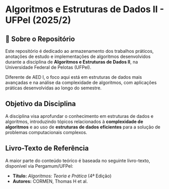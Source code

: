 # Algoritmos e Estruturas de Dados II - UFPel (2025/2)

## 📄 Sobre o Repositório

Este repositório é dedicado ao armazenamento dos trabalhos práticos, anotações de estudo e implementações de algoritmos desenvolvidos durante a disciplina de **Algoritmos e Estruturas de Dados II**, na Universidade Federal de Pelotas (UFPel).

Diferente de AED I, o foco aqui está em estruturas de dados mais avançadas e na análise da complexidade de algoritmos, com aplicações práticas desenvolvidas ao longo do semestre.

## Objetivo da Disciplina

A disciplina visa aprofundar o conhecimento em estruturas de dados e algoritmos, introduzindo tópicos relacionados à **complexidade de algoritmos** e ao uso de **estruturas de dados eficientes** para a solução de problemas computacionais complexos.


## Livro-Texto de Referência

A maior parte do conteúdo teórico é baseada no seguinte livro-texto, disponível via Pergamum/UFPel:

- **Título:** *Algoritmos: Teoria e Prática* (4ª Edição)
- **Autores:** CORMEN, Thomas H et al.
